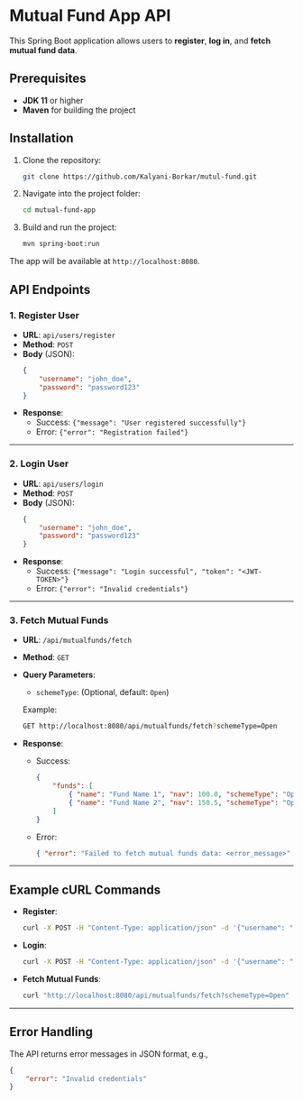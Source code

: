 # Mutual Fund App API

This Spring Boot application allows users to **register**, **log in**, and **fetch mutual fund data**.

## Prerequisites

- **JDK 11** or higher
- **Maven** for building the project

## Installation

1. Clone the repository:

    ```bash
    git clone https://github.com/Kalyani-Borkar/mutul-fund.git
    ```

2. Navigate into the project folder:

    ```bash
    cd mutual-fund-app
    ```

3. Build and run the project:

    ```bash
    mvn spring-boot:run
    ```

The app will be available at `http://localhost:8080`.

## API Endpoints

### 1. **Register User**
- **URL**: `api/users/register`
- **Method**: `POST`
- **Body** (JSON):
    ```json
    {
        "username": "john_doe",
        "password": "password123"
    }
    ```
- **Response**: 
    - Success: `{"message": "User registered successfully"}`
    - Error: `{"error": "Registration failed"}`
  
---

### 2. **Login User**
- **URL**: `api/users/login`
- **Method**: `POST`
- **Body** (JSON):
    ```json
    {
        "username": "john_doe",
        "password": "password123"
    }
    ```
- **Response**: 
    - Success: `{"message": "Login successful", "token": "<JWT-TOKEN>"}`
    - Error: `{"error": "Invalid credentials"}`
  
---

### 3. **Fetch Mutual Funds**
- **URL**: `/api/mutualfunds/fetch`
- **Method**: `GET`
- **Query Parameters**:
    - `schemeType`: (Optional, default: `Open`)

    Example:
    ```bash
    GET http://localhost:8080/api/mutualfunds/fetch?schemeType=Open
    ```

- **Response**:
    - Success: 
        ```json
        {
            "funds": [
                { "name": "Fund Name 1", "nav": 100.0, "schemeType": "Open" },
                { "name": "Fund Name 2", "nav": 150.5, "schemeType": "Open" }
            ]
        }
        ```
    - Error: 
        ```json
        { "error": "Failed to fetch mutual funds data: <error_message>" }
        ```

---

## Example cURL Commands

- **Register**:
    ```bash
    curl -X POST -H "Content-Type: application/json" -d '{"username": "john_doe", "password": "password123"}' http://localhost:8080/api/register
    ```

- **Login**:
    ```bash
    curl -X POST -H "Content-Type: application/json" -d '{"username": "john_doe", "password": "password123"}' http://localhost:8080/api/login
    ```

- **Fetch Mutual Funds**:
    ```bash
    curl "http://localhost:8080/api/mutualfunds/fetch?schemeType=Open"
    ```

---

## Error Handling

The API returns error messages in JSON format, e.g.,

```json
{
    "error": "Invalid credentials"
}
```
  
